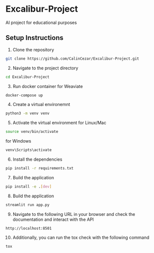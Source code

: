 # Excalibur-Project
AI project for educational purposes
## Setup Instructions

1. Clone the repository

```bash
git clone https://github.com/CalinCezar/Excalibur-Project.git
```

2. Navigate to the project directory

```bash
cd Excalibur-Project
```
3. Run docker container for Weaviate

```bash
docker-compose up
```

4. Create a virtual environemnt

```bash
python3 -m venv venv
```

5. Activate the virtual environment
for Linux/Mac
```bash
source venv/bin/activate

```
for Windows
```bash
venv\Scripts\activate

```
6. Install the dependencies

```bash
pip install -r requirements.txt
```

7. Build the application

```bash
pip install -e .[dev]
```

8. Build the application

```bash
streamlit run app.py
```

9. Navigate to the following URL in your browser and check the documentation and interact with the API

```
http://localhost:8501
```

10. Additionally, you can run the tox check with the following command

```bash
tox
```
